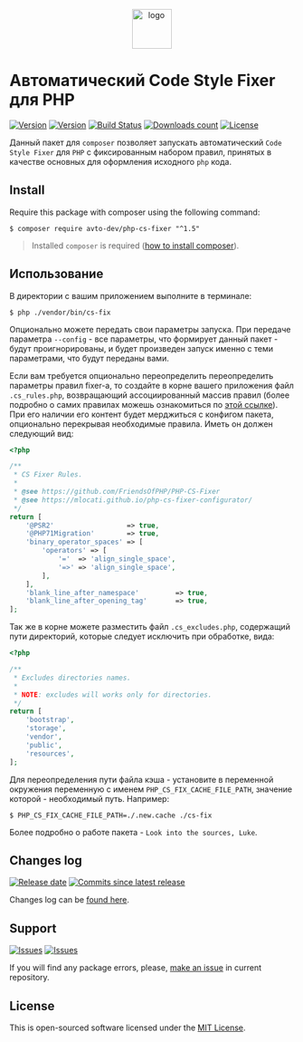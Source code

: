<p align="center">
  <img alt="logo" src="https://hsto.org/webt/z7/4w/hk/z74whki0f3xq-rbturgbak5mrpi.png" width="70" height="70" />
</p>

# Автоматический Code Style Fixer для PHP

[![Version][badge_packagist_version]][link_packagist]
[![Version][badge_php_version]][link_packagist]
[![Build Status][badge_build]][link_build]
[![Downloads count][badge_downloads_count]][link_packagist]
[![License][badge_license]][link_license]

Данный пакет для `composer` позволяет запускать автоматический `Code Style Fixer` для `PHP` с фиксированным набором правил, принятых в качестве основных для оформления исходного `php` кода.

## Install

Require this package with composer using the following command:

```shell
$ composer require avto-dev/php-cs-fixer "^1.5"
```

> Installed `composer` is required ([how to install composer][getcomposer]).

## Использование

В директории с вашим приложением выполните в терминале:

```shell
$ php ./vendor/bin/cs-fix
```

Опционально можете передать свои параметры запуска. При передаче параметра `--config` - все параметры, что формирует данный пакет - будут проигнорированы, и будет произведен запуск именно с теми параметрами, что будут переданы вами.

Если вам требуется опционально переопределить переопределить параметры правил fixer-а, то создайте в корне вашего приложения файл `.cs_rules.php`, возвращающий ассоциированный массив правил (более подробно о самих правилах можешь ознакомиться по [этой ссылке][vendor_fixer]). При его наличии его контент будет мерджиться с конфигом пакета, опционально перекрывая необходимые правила. Иметь он должен следующий вид:

```php
<?php

/**
 * CS Fixer Rules.
 *
 * @see https://github.com/FriendsOfPHP/PHP-CS-Fixer
 * @see https://mlocati.github.io/php-cs-fixer-configurator/
 */
return [
    '@PSR2'                  => true,
    '@PHP71Migration'        => true,
    'binary_operator_spaces' => [
        'operators' => [
            '='  => 'align_single_space',
            '=>' => 'align_single_space',
        ],
    ],
    'blank_line_after_namespace'         => true,
    'blank_line_after_opening_tag'       => true,
];
```

Так же в корне можете разместить файл `.cs_excludes.php`, содержащий пути директорий, которые следует исключить при обработке, вида:

```php
<?php

/**
 * Excludes directories names.
 *
 * NOTE: excludes will works only for directories.
 */
return [
    'bootstrap',
    'storage',
    'vendor',
    'public',
    'resources',
];
```

Для переопределения пути файла кэша - установите в переменной окружения переменную с именем `PHP_CS_FIX_CACHE_FILE_PATH`, значение которой - необходимый путь. Например:

```shell
$ PHP_CS_FIX_CACHE_FILE_PATH=./.new.cache ./cs-fix
```

Более подробно о работе пакета - `Look into the sources, Luke`.

## Changes log

[![Release date][badge_release_date]][link_releases]
[![Commits since latest release][badge_commits_since_release]][link_commits]

Changes log can be [found here][link_changes_log].

## Support

[![Issues][badge_issues]][link_issues]
[![Issues][badge_pulls]][link_pulls]

If you will find any package errors, please, [make an issue][link_create_issue] in current repository.

## License

This is open-sourced software licensed under the [MIT License][link_license].

[badge_build]:https://img.shields.io/github/actions/workflow/status/avto-dev/php-cs-fixer/tests.yml
[badge_packagist_version]:https://img.shields.io/packagist/v/avto-dev/php-cs-fixer.svg?maxAge=180
[badge_php_version]:https://img.shields.io/packagist/php-v/avto-dev/php-cs-fixer.svg?longCache=true
[badge_downloads_count]:https://img.shields.io/packagist/dt/avto-dev/php-cs-fixer.svg?maxAge=180
[badge_license]:https://img.shields.io/packagist/l/avto-dev/php-cs-fixer.svg?longCache=true
[badge_release_date]:https://img.shields.io/github/release-date/avto-dev/php-cs-fixer.svg?style=flat-square&maxAge=180
[badge_commits_since_release]:https://img.shields.io/github/commits-since/avto-dev/php-cs-fixer/latest.svg?style=flat-square&maxAge=180
[badge_issues]:https://img.shields.io/github/issues/avto-dev/php-cs-fixer.svg?style=flat-square&maxAge=180
[badge_pulls]:https://img.shields.io/github/issues-pr/avto-dev/php-cs-fixer.svg?style=flat-square&maxAge=180

[link_build]:https://github.com/avto-dev/php-cs-fixer/actions
[link_releases]:https://github.com/avto-dev/php-cs-fixer/releases
[link_packagist]:https://packagist.org/packages/avto-dev/php-cs-fixer
[link_changes_log]:https://github.com/avto-dev/php-cs-fixer/blob/master/CHANGELOG.md
[link_issues]:https://github.com/avto-dev/php-cs-fixer/issues
[link_create_issue]:https://github.com/avto-dev/php-cs-fixer/issues/new/choose
[link_commits]:https://github.com/avto-dev/php-cs-fixer/commits
[link_pulls]:https://github.com/avto-dev/php-cs-fixer/pulls
[link_license]:https://github.com/avto-dev/php-cs-fixer/blob/master/LICENSE
[getcomposer]:https://getcomposer.org/download/
[vendor_fixer]:https://github.com/FriendsOfPHP/PHP-CS-Fixer
